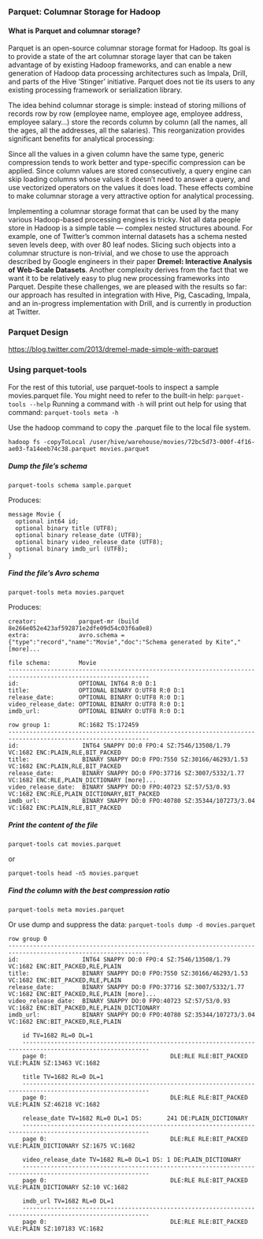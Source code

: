 ### Parquet: Columnar Storage for Hadoop

#### What is Parquet and columnar storage?

Parquet is an open-source columnar storage format for Hadoop. Its goal is to provide a state of the art columnar storage layer that can be taken advantage of by existing Hadoop frameworks, and can enable a new generation of Hadoop data processing architectures such as Impala, Drill, and parts of the Hive ‘Stinger’ initiative. Parquet does not tie its users to any existing processing framework or serialization library.

The idea behind columnar storage is simple: instead of storing millions of records row by row (employee name, employee age, employee address, employee salary…) store the records column by column (all the names, all the ages, all the addresses, all the salaries). This reorganization provides significant benefits for analytical processing:

Since all the values in a given column have the same type, generic compression tends to work better and type-specific compression can be applied.
Since column values are stored consecutively, a query engine can skip loading columns whose values it doesn’t need to answer a query, and use vectorized operators on the values it does load.
These effects combine to make columnar storage a very attractive option for analytical processing.

Implementing a columnar storage format that can be used by the many various Hadoop-based processing engines is tricky. Not all data people store in Hadoop is a simple table — complex nested structures abound. For example, one of Twitter’s common internal datasets has a schema nested seven levels deep, with over 80 leaf nodes. Slicing such objects into a columnar structure is non-trivial, and we chose to use the approach described by Google engineers in their paper **Dremel: Interactive Analysis of Web-Scale Datasets**. Another complexity derives from the fact that we want it to be relatively easy to plug new processing frameworks into Parquet. Despite these challenges, we are pleased with the results so far: our approach has resulted in integration with Hive, Pig, Cascading, Impala, and an in-progress implementation with Drill, and is currently in production at Twitter.

### Parquet Design

https://blog.twitter.com/2013/dremel-made-simple-with-parquet

### Using parquet-tools

For the rest of this tutorial, use parquet-tools to inspect a sample movies.parquet file.
You might need to refer to the built-in help: `parquet-tools --help`
Running a command with `-h` will print out help for using that command: `parquet-tools meta -h`

Use the hadoop command to copy the .parquet file to the local file system.
```
hadoop fs -copyToLocal /user/hive/warehouse/movies/72bc5d73-000f-4f16-ae03-fa14eeb74c38.parquet movies.parquet
```
##### Dump the file’s schema
```
parquet-tools schema sample.parquet
```
Produces:
```
message Movie {
  optional int64 id;
  optional binary title (UTF8);
  optional binary release_date (UTF8);
  optional binary video_release_date (UTF8);
  optional binary imdb_url (UTF8);
}
```

##### Find the file’s Avro schema

```
parquet-tools meta movies.parquet 
```
Produces:
```
creator:            parquet-mr (build 8e266e052e423af592871e2dfe09d54c03f6a0e8) 
extra:              avro.schema = {"type":"record","name":"Movie","doc":"Schema generated by Kite"," [more]...

file schema:        Movie 
--------------------------------------------------------------------------------------------------------------
id:                 OPTIONAL INT64 R:0 D:1
title:              OPTIONAL BINARY O:UTF8 R:0 D:1
release_date:       OPTIONAL BINARY O:UTF8 R:0 D:1
video_release_date: OPTIONAL BINARY O:UTF8 R:0 D:1
imdb_url:           OPTIONAL BINARY O:UTF8 R:0 D:1

row group 1:        RC:1682 TS:172459 
--------------------------------------------------------------------------------------------------------------
id:                  INT64 SNAPPY DO:0 FPO:4 SZ:7546/13508/1.79 VC:1682 ENC:PLAIN,RLE,BIT_PACKED
title:               BINARY SNAPPY DO:0 FPO:7550 SZ:30166/46293/1.53 VC:1682 ENC:PLAIN,RLE,BIT_PACKED
release_date:        BINARY SNAPPY DO:0 FPO:37716 SZ:3007/5332/1.77 VC:1682 ENC:RLE,PLAIN_DICTIONARY [more]...
video_release_date:  BINARY SNAPPY DO:0 FPO:40723 SZ:57/53/0.93 VC:1682 ENC:RLE,PLAIN_DICTIONARY,BIT_PACKED
imdb_url:            BINARY SNAPPY DO:0 FPO:40780 SZ:35344/107273/3.04 VC:1682 ENC:PLAIN,RLE,BIT_PACKED
```

##### Print the content of the file

```
parquet-tools cat movies.parquet
```
or 
```
parquet-tools head -n5 movies.parquet
```

##### Find the column with the best compression ratio
```
parquet-tools meta movies.parquet
```

Or use dump and suppress the data: `parquet-tools dump -d movies.parquet`

```
row group 0 
--------------------------------------------------------------------------------------------------------------
id:                  INT64 SNAPPY DO:0 FPO:4 SZ:7546/13508/1.79 VC:1682 ENC:BIT_PACKED,RLE,PLAIN
title:               BINARY SNAPPY DO:0 FPO:7550 SZ:30166/46293/1.53 VC:1682 ENC:BIT_PACKED,RLE,PLAIN
release_date:        BINARY SNAPPY DO:0 FPO:37716 SZ:3007/5332/1.77 VC:1682 ENC:BIT_PACKED,RLE,PLAIN [more]...
video_release_date:  BINARY SNAPPY DO:0 FPO:40723 SZ:57/53/0.93 VC:1682 ENC:BIT_PACKED,RLE,PLAIN_DICTIONARY
imdb_url:            BINARY SNAPPY DO:0 FPO:40780 SZ:35344/107273/3.04 VC:1682 ENC:BIT_PACKED,RLE,PLAIN

    id TV=1682 RL=0 DL=1
    ----------------------------------------------------------------------------------------------------------
    page 0:                                   DLE:RLE RLE:BIT_PACKED VLE:PLAIN SZ:13463 VC:1682

    title TV=1682 RL=0 DL=1
    ----------------------------------------------------------------------------------------------------------
    page 0:                                   DLE:RLE RLE:BIT_PACKED VLE:PLAIN SZ:46218 VC:1682

    release_date TV=1682 RL=0 DL=1 DS:       241 DE:PLAIN_DICTIONARY
    ----------------------------------------------------------------------------------------------------------
    page 0:                                   DLE:RLE RLE:BIT_PACKED VLE:PLAIN_DICTIONARY SZ:1675 VC:1682

    video_release_date TV=1682 RL=0 DL=1 DS: 1 DE:PLAIN_DICTIONARY
    ----------------------------------------------------------------------------------------------------------
    page 0:                                   DLE:RLE RLE:BIT_PACKED VLE:PLAIN_DICTIONARY SZ:10 VC:1682

    imdb_url TV=1682 RL=0 DL=1
    ----------------------------------------------------------------------------------------------------------
    page 0:                                   DLE:RLE RLE:BIT_PACKED VLE:PLAIN SZ:107183 VC:1682
```
